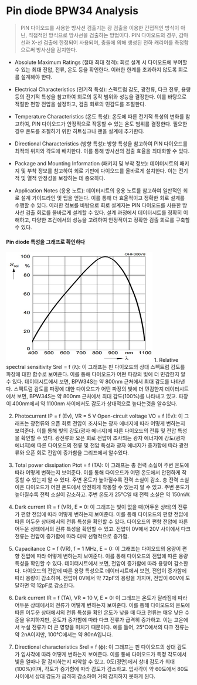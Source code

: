 # Pin diode BPW34 Analysis
> PIN 다이오드를 사용한 방사선 검출기는 광 검출을 이용한 간접적인 방식이 아닌, 직접적인 방식으로 방사선을 검출하는 방법이다. PIN 다이오드의 경우, 감마선과 X-선 검출에 한정되어 사용되며, 충돌에 의해 생성된 전하 캐리어를 측정함으로써 방사선을 감지한다.  

- Absolute Maximum Ratings (절대 최대 정격): 
회로 설계 시 다이오드에 부여할 수 있는 최대 전압, 전류, 온도 등을 확인한다. 이러한 한계를 초과하지 않도록 회로를 설계해야 한다.  

- Electrical Characteristics (전기적 특성): 
스펙트럼 감도, 광전류, 다크 전류, 용량 등의 전기적 특성을 참고하여 회로의 동작 범위와 성능을 결정한다. 이를 바탕으로 적절한 편향 전압을 설정하고, 검출 회로의 민감도를 조절한다.  

- Temperature Characteristics (온도 특성): 
온도에 따른 전기적 특성의 변화를 참고하여, PIN 다이오드가 안정적으로 작동할 수 있는 온도 범위를 결정한다. 필요한 경우 온도를 조절하기 위한 히트싱크나 팬을 설계에 추가한다.  

- Directional Characteristics (방향 특성): 
방향 특성을 참고하여 PIN 다이오드를 최적의 위치와 각도에 배치한다. 이를 통해 방사선의 검출 효율을 최대화할 수 있다.  

- Package and Mounting Information (패키지 및 부착 정보): 
데이터시트의 패키지 및 부착 정보를 참고하여 회로 기판에 다이오드를 올바르게 설치한다. 이는 전기적 및 열적 안정성을 보장하는 데 중요하다.

- Application Notes (응용 노트): 
데이터시트의 응용 노트를 참고하여 일반적인 회로 설계 가이드라인 및 팁을 얻는다. 이를 통해 더 효율적이고 정확한 회로 설계를 수행할 수 있다.
이러한 정보를 바탕으로 회로 설계자는 PIN 다이오드를 사용한 방사선 검출 회로를 올바르게 설계할 수 있다. 
설계 과정에서 데이터시트를 정확히 이해하고, 다양한 조건에서의 성능을 고려하여 안정적이고 정확한 검출 회로를 구축할 수 있다.  

#### Pin diode 특성을 그래프로 확인하다  

<img src="https://github.com/star1css/Electrical-and-Electronics/blob/main/Relative%20spectral%20sensitivity-1.jpg" width="400px" height="300px" title=""/>
1. Relative spectral sensitivity Srel = f (λ): 
이 그래프는 핀 다이오드의 상대 스펙트럼 감도를 파장에 대한 함수로 보여준다. 
이를 통해 다이오드가 어떤 파장의 빛에 더 민감한지 알 수 있다. 
데이터시트에서 보면, BPW34S는 약 800nm 근처에서 최대 감도를 나타낸다.
스펙트럼 감도를 파장에 대한 다이오드가 어떤 파장의 빛에 더 민감한지 데이터시트에서 보면, BPW34S는 약 800nm 근처에서 최대 감도(100%)를 나타내고 있고. 
파장이 400nm에서 약 1100nm 사이에서도 감도가 상대적으로 높다는것을 알수있다.

2. Photocurrent IP = f (Ev), VR = 5 V Open-circuit voltage VO = f (Ev): 
이 그래프는 광전류와 오픈 회로 전압이 조사되는 광자 에너지에 따라 어떻게 변하는지 보여준다. 
이를 통해 빛의 강도(광자 에너지)에 따른 다이오드의 전류 및 전압 특성을 확인할 수 있다.
광전류와 오픈 회로 전압이 조사되는 광자 에너지에 강도(광자 에너지)에 따른 다이오드의 전류 및 전압 특성과 광자 에너지가 증가함에 따라 광전류와 오픈 회로 전압이 증가함을 그리프에서 알수있다.


3. Total power dissipation Ptot = f (TA): 
이 그래프는 총 전력 소실이 주변 온도에 따라 어떻게 변하는지 보여준다. 
이를 통해 다이오드가 어떤 온도에서 안전하게 작동할 수 있는지 알 수 있다. 
주변 온도가 높아질수록 전력 소실이 감소.
총 전력 소실이은 다이오드가 어떤 온도에서 안전하게 작동할 수 있는지 알 수 있고. 주변 온도가 높아질수록 전력 소실이 감소하고. 주변 온도가 25℃일 때 전력 소실은 약 150mW.

4. Dark current IR = f (VR), E = 0: 
이 그래프는 빛이 없을 때(어두운 상태)의 전류가 편향 전압에 따라 어떻게 변하는지 보여준다. 
이를 통해 다이오드의 편향 전압에 따른 어두운 상태에서의 전류 특성을 확인할 수 있다.
다이오드의 편향 전압에 따른 어두운 상태에서의 전류 특성을 확인할 수 있고. 전압이 0V에서 20V 사이에서 다크 전류는 전압이 증가함에 따라 대략 선형적으로 증가함.

5. Capacitance C = f (VR), f = 1 MHz, E = 0: 
이 그래프는 다이오드의 용량이 편향 전압에 따라 어떻게 변하는지 보여준다. 
이를 통해 다이오드의 전압에 따른 용량 특성을 확인할 수 있다. 
데이터시트에서 보면, 전압이 증가함에 따라 용량이 감소한다.
다이오드의 전압에 따른 용량 특성으로 데이터시트에서 보면, 전압이 증가함에 따라 용량이 감소하며. 전압이 0V에서 약 72pF의 용량을 가지며, 전압이 60V에 도달하면 약 12pF로 감소한다.

6. Dark current IR = f (TA), VR = 10 V, E = 0: 
이 그래프는 온도가 달라짐에 따라 어두운 상태에서의 전류가 어떻게 변하는지 보여준다. 
이를 통해 다이오드의 온도에 따른 어두운 상태에서의 전류 특성을 확인
온도가 낮을 때 다크 전류는 매우 낮은 수준을 유지하지만, 온도가 증가함에 따라 다크 전류가 급격히 증가하고. 
이는 고온에서 누설 전류가 더 큰 영향을 미치기 때문이다. 예를 들어, 25℃에서의 다크 전류는 약 2nA이지만, 100℃에서는 약 80nA입니다.

7. Directional characteristics Srel = f (ϕ): 
이 그래프는 핀 다이오드의 상대 감도가 입사각에 따라 어떻게 변하는지 보여준다. 
이를 통해 다이오드가 특정 각도에서 빛을 얼마나 잘 감지하는지 파악할 수 있고. 0도(정면)에서 상대 감도가 최대(100%)이며, 각도가 증가함에 따라 감도가 감소하고. 
입사각이 약 60도에서 80도 사이에서 상대 감도가 급격히 감소하여 거의 감지하지 못하게 된다.
